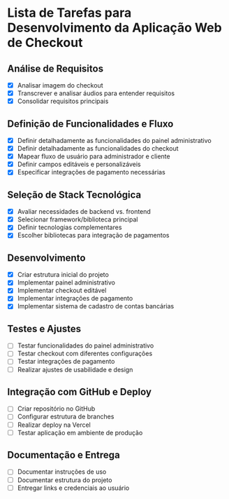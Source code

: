 # Lista de Tarefas para Desenvolvimento da Aplicação Web de Checkout

## Análise de Requisitos
- [x] Analisar imagem do checkout
- [x] Transcrever e analisar áudios para entender requisitos
- [x] Consolidar requisitos principais

## Definição de Funcionalidades e Fluxo
- [x] Definir detalhadamente as funcionalidades do painel administrativo
- [x] Definir detalhadamente as funcionalidades do checkout
- [x] Mapear fluxo de usuário para administrador e cliente
- [x] Definir campos editáveis e personalizáveis
- [x] Especificar integrações de pagamento necessárias

## Seleção de Stack Tecnológica
- [x] Avaliar necessidades de backend vs. frontend
- [x] Selecionar framework/biblioteca principal
- [x] Definir tecnologias complementares
- [x] Escolher bibliotecas para integração de pagamentos

## Desenvolvimento
- [x] Criar estrutura inicial do projeto
- [x] Implementar painel administrativo
- [x] Implementar checkout editável
- [x] Implementar integrações de pagamento
- [x] Implementar sistema de cadastro de contas bancárias

## Testes e Ajustes
- [ ] Testar funcionalidades do painel administrativo
- [ ] Testar checkout com diferentes configurações
- [ ] Testar integrações de pagamento
- [ ] Realizar ajustes de usabilidade e design

## Integração com GitHub e Deploy
- [ ] Criar repositório no GitHub
- [ ] Configurar estrutura de branches
- [ ] Realizar deploy na Vercel
- [ ] Testar aplicação em ambiente de produção

## Documentação e Entrega
- [ ] Documentar instruções de uso
- [ ] Documentar estrutura do projeto
- [ ] Entregar links e credenciais ao usuário
